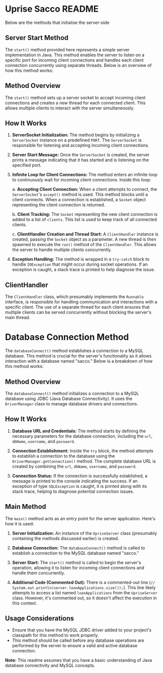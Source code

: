 # Uprise Sacco README
Below are the methods that initialise the server-side

## Server Start Method

The `start()` method provided here represents a simple server implementation in Java. This method enables the server to listen on a specific port for incoming client connections and handles each client connection concurrently using separate threads. Below is an overview of how this method works:

## Method Overview

The `start()` method sets up a server socket to accept incoming client connections and creates a new thread for each connected client. This allows multiple clients to interact with the server simultaneously.

## How It Works

1. **ServerSocket Initialization:**
   The method begins by initializing a `ServerSocket` instance on a predefined `PORT`. The `ServerSocket` is responsible for listening and accepting incoming client connections.

2. **Server Start Message:**
   Once the `ServerSocket` is created, the server prints a message indicating that it has started and is listening on the specified port.

3. **Infinite Loop for Client Connections:**
   The method enters an infinite loop to continuously wait for incoming client connections. Inside this loop:
   
   a. **Accepting Client Connection:**
      When a client attempts to connect, the `ServerSocket`'s `accept()` method is used. This method blocks until a client connects. When a connection is established, a `Socket` object representing the client connection is returned.
   
   b. **Client Tracking:**
      The `Socket` representing the new client connection is added to a list of `clients`. This list is used to keep track of all connected clients.

   c. **ClientHandler Creation and Thread Start:**
      A `ClientHandler` instance is created, passing the `Socket` object as a parameter. A new thread is then spawned to execute the `run()` method of the `ClientHandler`. This allows the server to handle multiple clients concurrently.

4. **Exception Handling:**
   The method is wrapped in a `try-catch` block to handle `IOException` that might occur during socket operations. If an exception is caught, a stack trace is printed to help diagnose the issue.

## ClientHandler
The `ClientHandler` class, which presumably implements the `Runnable` interface, is responsible for handling communication and interactions with a specific client. The use of a separate thread for each client ensures that multiple clients can be served concurrently without blocking the server's main thread.

# Database Connection Method

The `databaseConnect()` method establishes a connection to a MySQL database. This method is crucial for the server's functionality as it allows interaction with a database named "sacco." Below is a breakdown of how this method works:

## Method Overview

The `databaseConnect()` method initializes a connection to a MySQL database using JDBC (Java Database Connectivity). It uses the `DriverManager` class to manage database drivers and connections.

## How It Works

1. **Database URL and Credentials:**
   The method starts by defining the necessary parameters for the database connection, including the `url`, `dbName`, `username`, and `password`.

2. **Connection Establishment:**
   Inside the `try` block, the method attempts to establish a connection to the database using the `DriverManager.getConnection()` method. The complete database URL is created by combining the `url`, `dbName`, `username`, and `password`.

3. **Connection Status:**
   If the connection is successfully established, a message is printed to the console indicating the success. If an exception of type `SQLException` is caught, it is printed along with its stack trace, helping to diagnose potential connection issues.

## Main Method

The `main()` method acts as an entry point for the server application. Here's how it is used:

1. **Server Initialization:**
   An instance of the `UpriseServer` class (presumably containing the methods discussed earlier) is created.

2. **Database Connection:**
   The `databaseConnect()` method is called to establish a connection to the MySQL database named "sacco."

3. **Server Start:**
   The `start()` method is called to begin the server's operation, allowing it to listen for incoming client connections and handle them concurrently.

4. **Additional Code (Commented Out):**
   There is a commented-out line (`// System.out.println(server.loanApplications.size());`). This line likely attempts to access a list named `loanApplications` from the `UpriseServer` class. However, it's commented out, so it doesn't affect the execution in this context.

## Usage Considerations
- Ensure that you have the MySQL JDBC driver added to your project's classpath for this method to work properly.
- This method should be called before any database operations are performed by the server to ensure a valid and active database connection.

**Note:** This readme assumes that you have a basic understanding of Java database connectivity and MySQL concepts.
